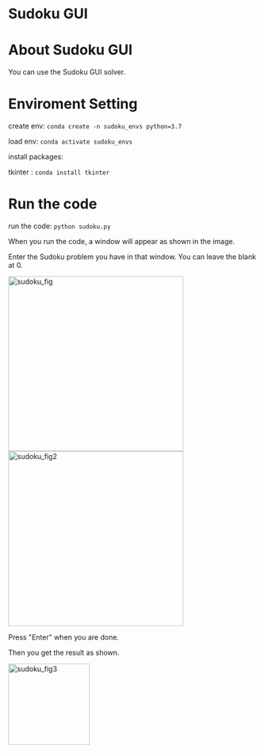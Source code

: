 # Sudoku GUI

# About Sudoku GUI
You can use the Sudoku GUI solver.

# Enviroment Setting

create env: ``conda create -n sudoku_envs python=3.7``

load env: ``conda activate sudoku_envs``

install packages:

tkinter : ``conda install tkinter`` 


# Run the code

run the code: ``python sudoku.py``

When you run the code, a window will appear as shown in the image.

Enter the Sudoku problem you have in that window. You can leave the blank at 0.

<img width="353" alt="sudoku_fig" src="https://user-images.githubusercontent.com/68553300/107768346-a44e5700-6d79-11eb-8c2c-c4e6b7bd496d.png">

<img width="353" alt="sudoku_fig2" src="https://user-images.githubusercontent.com/68553300/107769026-ac5ac680-6d7a-11eb-9d79-e652f8a95154.png">


Press "Enter" when you are done.

Then you get the result as shown.

<img width="164" alt="sudoku_fig3" src="https://user-images.githubusercontent.com/68553300/107769072-ba104c00-6d7a-11eb-8762-3e64d6fed917.png">



